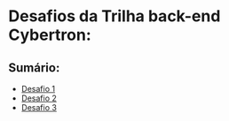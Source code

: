# Desafios da Trilha back-end Cybertron: 

## Sumário:

- [Desafio 1](https://github.com/jeanOlivSou/trilhaBackEnd/tree/desafio1/src/desafio1)
- [Desafio 2](https://github.com/jeanOlivSou/trilhaBackEnd/tree/desafio2/src/desafio2)
- [Desafio 3](https://github.com/jeanOlivSou/trilhaBackEnd/tree/desafio3/src/desafio3)
